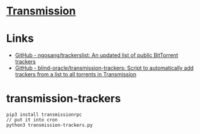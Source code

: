 # [Transmission](https://transmissionbt.com/)

# Links

* [GitHub - ngosang/trackerslist: An updated list of public BitTorrent trackers](https://github.com/ngosang/trackerslist)
* [GitHub - blind-oracle/transmission-trackers: Script to automatically add trackers from a list to all torrents in Transmission](https://github.com/blind-oracle/transmission-trackers)

# transmission-trackers

```
pip3 install transmissionrpc
// put it into cron
python3 transmission-trackers.py 
```
